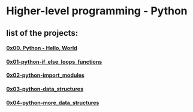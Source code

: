 # Higher-level programming - Python
## list of the projects:
#### [0x00. Python - Hello, World](https://github.com/HoneyGt/alx-higher_level_programming/tree/master/0x00-python-hello_world)
#### [0x01-python-if_else_loops_functions](https://github.com/HoneyGt/alx-higher_level_programming/tree/master/0x01-python-if_else_loops_functions)
#### [0x02-python-import_modules](https://github.com/HoneyGt/alx-higher_level_programming/tree/master/0x02-python-import_modules)
#### [0x03-python-data_structures](https://github.com/HoneyGt/alx-higher_level_programming/tree/master/0x03-python-data_structures)
#### [0x04-python-more_data_structures](https://github.com/HoneyGt/alx-higher_level_programming/tree/master/0x04-python-more_data_structures)
